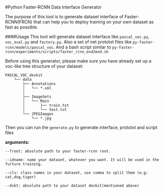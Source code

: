 #Python Faster-RCNN Data Interface Generator

The purpose of this tool is to generate dataset interface of Faster-RCNN(FRCN) that can help you to deploy training on your own dataset as fast as possible.


####Usage
This tool will generate dataset interface like `pascal_voc.py`, `voc_eval.py` and `factory.py`. 
Also a set of net prototxt files like `py-faster-rcnn/models/pascal_voc`. 
And a bash script similar to `py-faster-rcnn/experiments/scripts/faster_rcnn_end2end.sh`

Before using this generator, please make sure you have already set up a voc-like tree structure of your dataset:

	PASCAL_VOC_devkit
		└── data
    		├── Annotations
    		│   └── *.xml
			│
   			├── ImageSets
    		│   └── Main
    		│       ├── train.txt
    		│       └── test.txt
    		└── JPEGImages
        		└── *.jpg

Then you can run the `generate.py` to generate interface, prototxt and script files
 
 **arguments:**
 
`--froot: absolute path to your faster-rcnn root.`

`--idname: name your dataset, whatever you want. It will be used in the furture training.`

`--cls: class names in your dataset, use comma to split them (e.g: cat,dog,tiger) `

`--dvkt: absolute path to your dataset devkit(mentioned above)`
